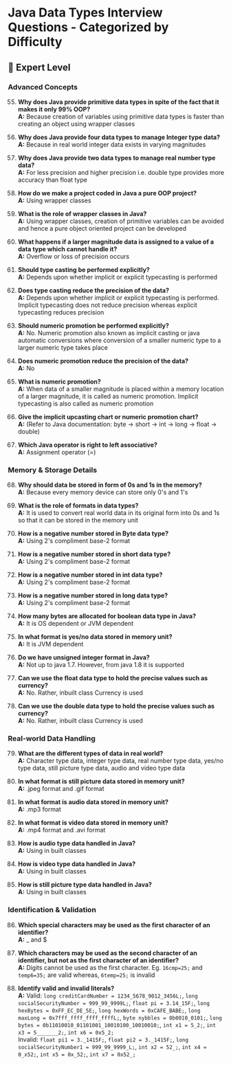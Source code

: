 # Java Data Types Interview Questions - Categorized by Difficulty

## 🎯 Expert Level

### Advanced Concepts
55. **Why does Java provide primitive data types in spite of the fact that it makes it only 99% OOP?**  
    **A:** Because creation of variables using primitive data types is faster than creating an object using wrapper classes

56. **Why does Java provide four data types to manage Integer type data?**  
    **A:** Because in real world integer data exists in varying magnitudes

57. **Why does Java provide two data types to manage real number type data?**  
    **A:** For less precision and higher precision i.e. double type provides more accuracy than float type

58. **How do we make a project coded in Java a pure OOP project?**  
    **A:** Using wrapper classes

59. **What is the role of wrapper classes in Java?**  
    **A:** Using wrapper classes, creation of primitive variables can be avoided and hence a pure object oriented project can be developed

60. **What happens if a larger magnitude data is assigned to a value of a data type which cannot handle it?**  
    **A:** Overflow or loss of precision occurs

61. **Should type casting be performed explicitly?**  
    **A:** Depends upon whether implicit or explicit typecasting is performed

62. **Does type casting reduce the precision of the data?**  
    **A:** Depends upon whether implicit or explicit typecasting is performed. Implicit typecasting does not reduce precision whereas explicit typecasting reduces precision

63. **Should numeric promotion be performed explicitly?**  
    **A:** No. Numeric promotion also known as implicit casting or java automatic conversions where conversion of a smaller numeric type to a larger numeric type takes place

64. **Does numeric promotion reduce the precision of the data?**  
    **A:** No

65. **What is numeric promotion?**  
    **A:** When data of a smaller magnitude is placed within a memory location of a larger magnitude, it is called as numeric promotion. Implicit typecasting is also called as numeric promotion

66. **Give the implicit upcasting chart or numeric promotion chart?**  
    **A:** (Refer to Java documentation: byte → short → int → long → float → double)

67. **Which Java operator is right to left associative?**  
    **A:** Assignment operator (=)

### Memory & Storage Details
68. **Why should data be stored in form of 0s and 1s in the memory?**  
    **A:** Because every memory device can store only 0's and 1's

69. **What is the role of formats in data types?**  
    **A:** It is used to convert real world data in its original form into 0s and 1s so that it can be stored in the memory unit

70. **How is a negative number stored in Byte data type?**  
    **A:** Using 2's compliment base-2 format

71. **How is a negative number stored in short data type?**  
    **A:** Using 2's compliment base-2 format

72. **How is a negative number stored in int data type?**  
    **A:** Using 2's compliment base-2 format

73. **How is a negative number stored in long data type?**  
    **A:** Using 2's compliment base-2 format

74. **How many bytes are allocated for boolean data type in Java?**  
    **A:** It is OS dependent or JVM dependent

75. **In what format is yes/no data stored in memory unit?**  
    **A:** It is JVM dependent

76. **Do we have unsigned integer format in Java?**  
    **A:** Not up to java 1.7. However, from java 1.8 it is supported

77. **Can we use the float data type to hold the precise values such as currency?**  
    **A:** No. Rather, inbuilt class Currency is used

78. **Can we use the double data type to hold the precise values such as currency?**  
    **A:** No. Rather, inbuilt class Currency is used

### Real-world Data Handling
79. **What are the different types of data in real world?**  
    **A:** Character type data, integer type data, real number type data, yes/no type data, still picture type data, audio and video type data

80. **In what format is still picture data stored in memory unit?**  
    **A:** .jpeg format and .gif format

81. **In what format is audio data stored in memory unit?**  
    **A:** .mp3 format

82. **In what format is video data stored in memory unit?**  
    **A:** .mp4 format and .avi format

83. **How is audio type data handled in Java?**  
    **A:** Using in built classes

84. **How is video type data handled in Java?**  
    **A:** Using in built classes

85. **How is still picture type data handled in Java?**  
    **A:** Using in built classes

### Identification & Validation
86. **Which special characters may be used as the first character of an identifier?**  
    **A:** _ and $

87. **Which characters may be used as the second character of an identifier, but not as the first character of an identifier?**  
    **A:** Digits cannot be used as the first character. Eg. `16cmp=25;` and `temp6=35;` are valid whereas, `6temp=25;` is invalid

88. **Identify valid and invalid literals?**  
    **A:** Valid: `long creditCardNumber = 1234_5678_9012_3456L;`, `long socialSecurityNumber = 999_99_9999L;`, `float pi = 3.14_15F;`, `long hexBytes = 0xFF_EC_DE_5E;`, `long hexWords = 0xCAFE_BABE;`, `long maxLong = 0x7fff_ffff_ffff_ffffL;`, `byte nybbles = 0b0010_0101;`, `long bytes = 0b11010010_01101001_10010100_10010010;`, `int x1 = 5_2;`, `int x3 = 5_______2;`, `int x6 = 0x5_2;`  
    Invalid: `float pi1 = 3._1415F;`, `float pi2 = 3._1415F;`, `long socialSecurityNumber1 = 999_99_9999_L;`, `int x2 = 52_;`, `int x4 = 0_x52;`, `int x5 = 0x_52;`, `int x7 = 0x52_;`